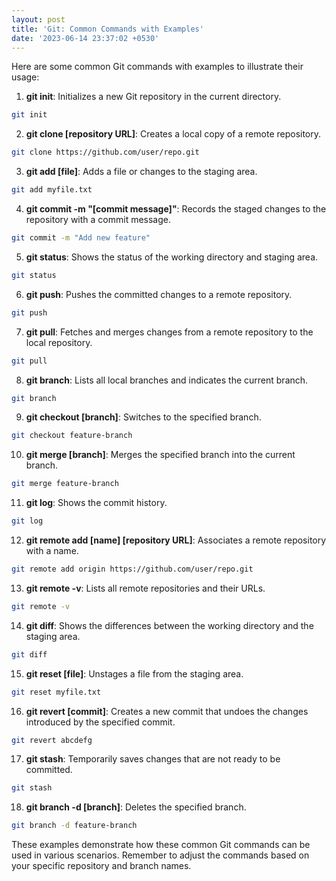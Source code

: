 ```yaml
---
layout: post
title: 'Git: Common Commands with Examples'
date: '2023-06-14 23:37:02 +0530'
---
```


Here are some common Git commands with examples to illustrate their usage:

1. **git init**: Initializes a new Git repository in the current directory.
```bash
git init
```

2. **git clone [repository URL]**: Creates a local copy of a remote repository.
```bash
git clone https://github.com/user/repo.git
```

3. **git add [file]**: Adds a file or changes to the staging area.
```bash
git add myfile.txt
```

4. **git commit -m "[commit message]"**: Records the staged changes to the repository with a commit message.
```bash
git commit -m "Add new feature"
```

5. **git status**: Shows the status of the working directory and staging area.
```bash
git status
```

6. **git push**: Pushes the committed changes to a remote repository.
```bash
git push
```

7. **git pull**: Fetches and merges changes from a remote repository to the local repository.
```bash
git pull
```

8. **git branch**: Lists all local branches and indicates the current branch.
```bash
git branch
```

9. **git checkout [branch]**: Switches to the specified branch.
```bash
git checkout feature-branch
```

10. **git merge [branch]**: Merges the specified branch into the current branch.
```bash
git merge feature-branch
```

11. **git log**: Shows the commit history.
```bash
git log
```

12. **git remote add [name] [repository URL]**: Associates a remote repository with a name.
```bash
git remote add origin https://github.com/user/repo.git
```

13. **git remote -v**: Lists all remote repositories and their URLs.
```bash
git remote -v
```

14. **git diff**: Shows the differences between the working directory and the staging area.
```bash
git diff
```

15. **git reset [file]**: Unstages a file from the staging area.
```bash
git reset myfile.txt
```

16. **git revert [commit]**: Creates a new commit that undoes the changes introduced by the specified commit.
```bash
git revert abcdefg
```

17. **git stash**: Temporarily saves changes that are not ready to be committed.
```bash
git stash
```

18. **git branch -d [branch]**: Deletes the specified branch.
```bash
git branch -d feature-branch
```

These examples demonstrate how these common Git commands can be used in various scenarios. Remember to adjust the commands based on your specific repository and branch names.